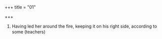 +++
title = "01"

+++
1. Having led her around the fire, keeping it on his right side, according to some (teachers)
